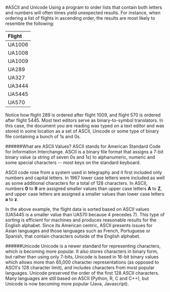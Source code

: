 #ASCII and Unicode
Using a program to order lists that contain both letters and numbers will often times yield unexpected results. For instance, when ordering a list of flights in ascending order, the results are most likely to resemble the following:

| Flight |
|:------|
| UA1006 |
| UA1008 |
| UA1009 |
| UA289 |
| UA327 |
| UA3444 |
| UA5445 |
| UA570 |

Notice how flight 289 is ordered after flight 1009, and flight 570 is ordered after flight 5445. Most text editors serve as binary-to-symbol translators. In this case, the document you are reading was typed on a text editor and was stored in some location as a set of ASCII, Unicode or some type of binary file containing a bunch of 1s and 0s.  

######What are ASCII Values?
ASCII stands for American Standard Code for Information Interchange. ASCII is a binary file format that assigns a 7-bit binary value (a string of seven 0s and 1s) to alphanumeric, numeric and some special characters -- most keys on the standard keyboard.

ASCII code rose from a system used in telegraphy and it first included only numbers and capital letters. In 1967 lower case letters were included as well as some additional characters for a total of 128 characters. In ASCII, numbers **0** to **9** are assigned smaller values than upper case letters **A** to **Z**, and upper case letters are assigned a smaller values than lower case letters **a** to **z**.

In the above example, the flight data is sorted based on ASCII values (UA5445 is a smaller value than UA570 because 4 precedes 7). This type of sorting is efficient for machines and produces reasonable results for the English alphabet. Since its American centric, ASCII presents issues for Asian languages and those languages such as French, Portuguese or Spanish, that contain characters outside of the English alphabet.

######Unicode
Unicode is a newer standard for representing characters, which is becoming more popular. It also stores characters in binary form, but rather than using only 7-bits, Unicode is based in 16-bit binary values which allows more than 65,000 character representations (as opposed to ASCII's 128 character limit), and includes characters from most popular languages. Unicode preserved the order of the first 128 ASCII characters. Many languages are still based on ASCII (Python, R, C and C++), but Unicode is now becoming more popular (Java, Javascript).